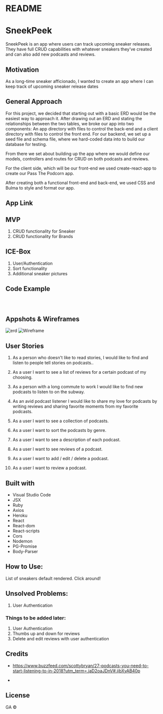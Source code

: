 # README

# SneekPeek
SneekPeek is an app where users can track upcoming sneaker releases. They have full CRUD capabilities with whatever sneakers they’ve created and can also add new podcasts and reviews. 



## Motivation

As a long-time sneaker afficionado, I wanted to create an app where I can keep track of upcoming sneaker release dates  

## General Approach

For this project, we decided that starting out with a basic ERD would be the easiest way to approach it. After drawing out an ERD and stating the relationships between the two tables, we broke our app into two components: An app directory with files to control the back-end and a client directory with files to control the front end. For our backend, we set up a seed file and schema file, where we hard-coded data into to build our database for testing. 

From there we set about building up the app where we would define our models, controllers and routes for CRUD on both podcasts and reviews.

For the client side, which will be our front-end we used create-react-app to create our Pass The Podcorn app. 

After creating both a functional front-end and back-end, we used CSS and Bulma to style and format our app.


## App Link


## MVP
1. CRUD functionality for Sneaker
2. CRUD functionality for Brands

## ICE-Box

1. User/Authentication
2. Sort functionality
3. Additional sneaker pictures


## Code Example
```javascript




```


## Appshots & Wireframes
![erd](https://user-images.githubusercontent.com/39752800/44556483-fad9fd80-a707-11e8-8e48-26adfefb8e49.png)
![Wireframe](/wireframes/ShowAllShowOne.png)


## User Stories
1. As a person who doesn't like to read stories, I would like to find and listen to people tell stories on podcasts.. 
1. As a user I want to see a list of reviews for a certain podcast of my choosing. 
1. As a person with a long commute to work I would like to find new podcasts to listen to on the subway.
1. As an avid podcast listener I would like to share my love for podcasts by writing reviews and sharing favorite moments from my favorite podcasts.

1. As a user I want to see a collection of podcasts.
1. As a user I want to sort the podcasts by genre.
1. As a user I want to see a description of each podcast.
1. As a user I want to see reviews of a podcast.
1. As a user I want to add / edit / delete a podcast.
1. As a user I want to review a podcast.


## Built with

* Visual Studio Code
* JSX
* Ruby
* Axios
* Heroku
* React
* React-dom
* React-scripts
* Cors
* Nodemon
* PG-Promise
* Body-Parser

 

## How to Use:
List of sneakers default rendered. Click around!

## Unsolved Problems:
1. User Authentication


### Things to be added later:
1. User Authentication
1. Thumbs up and down for reviews
1. Delete and edit reviews with user authentication



## Credits

* https://www.buzzfeed.com/scottybryan/27-podcasts-you-need-to-start-listening-to-in-2018?utm_term=.jaD2oaJDnV#.jibXyAB40p

* 


## License

GA ©
